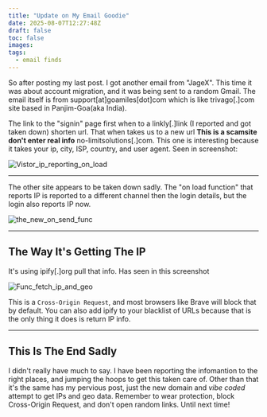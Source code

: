```yaml
---
title: "Update on My Email Goodie"
date: 2025-08-07T12:27:48Z
draft: false
toc: false
images:
tags:
  - email finds
---
```


So after posting my last post. I got another email from "JageX". This time it was about account migration, and it was being sent to a random Gmail. The email itself is from support[at]goamiles[dot]com which is like trivago[.]com site based in Panjim-Goa(aka India).

The link to the "signin" page first when to a linkly[.]link (I reported and got taken down) shorten url. That when takes us to a new url **This is a scamsite don't enter real info** no-limitsolutions[.]com. This one is interesting because it takes your ip, city, ISP, country, and user agent. Seen in screenshot:

![Vistor_ip_reporting_on_load](/pictures/Vistitorip_on_load.png)

---

The other site appears to be taken down sadly. The "on load function" that reports IP is reported to a different channel then the login details, but the login also reports IP now.

![the_new_on_send_func](/pictures/updated_send_func.png)

---

## The Way It's Getting The IP

It's using ipify[.]org pull that info. Has seen in this screenshot

![Func_fetch_ip_and_geo](/pictures/fetechip_and_geo_no-limit.png)


This is a `Cross-Origin Request`, and most browsers like Brave will block that by default. You can also add ipify to your blacklist of URLs because that is the only thing it does is return IP info.

---

## This Is The End Sadly

I didn't really have much to say. I have been reporting the infomantion to the right places, and jumping the hoops to get this taken care of. Other than that it's the same has my pervious post, just the new domain and *vibe coded* attempt to get IPs and geo data. Remember to wear protection, block Cross-Origin Request, and don't open random links. Until next time!